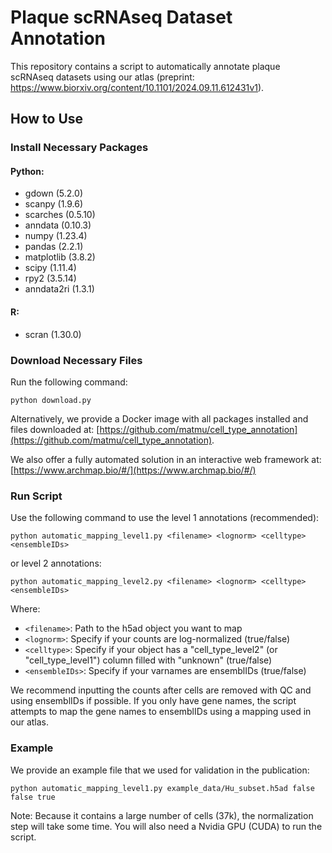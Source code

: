 # Plaque scRNAseq Dataset Annotation

This repository contains a script to automatically annotate plaque scRNAseq datasets using our atlas (preprint: https://www.biorxiv.org/content/10.1101/2024.09.11.612431v1).

## How to Use

### Install Necessary Packages

#### Python:
- gdown (5.2.0)
- scanpy (1.9.6)
- scarches (0.5.10)
- anndata (0.10.3)
- numpy (1.23.4)
- pandas (2.2.1)
- matplotlib (3.8.2)
- scipy (1.11.4)
- rpy2 (3.5.14)
- anndata2ri (1.3.1)

#### R:
- scran (1.30.0)

### Download Necessary Files

Run the following command:

```
python download.py
```

Alternatively, we provide a Docker image with all packages installed and files downloaded at: [https://github.com/matmu/cell_type_annotation](https://github.com/matmu/cell_type_annotation).

We also offer a fully automated solution in an interactive web framework at: [https://www.archmap.bio/#/](https://www.archmap.bio/#/)

### Run Script

Use the following command to use the level 1 annotations (recommended):

```
python automatic_mapping_level1.py <filename> <lognorm> <celltype> <ensembleIDs>
```

or level 2 annotations:

```
python automatic_mapping_level2.py <filename> <lognorm> <celltype> <ensembleIDs>
```

Where:
- `<filename>`: Path to the h5ad object you want to map
- `<lognorm>`: Specify if your counts are log-normalized (true/false)
- `<celltype>`: Specify if your object has a "cell_type_level2" (or "cell_type_level1") column filled with "unknown" (true/false)
- `<ensembleIDs>`: Specify if your varnames are ensemblIDs (true/false)

We recommend inputting the counts after cells are removed with QC and using ensemblIDs if possible. If you only have gene names, the script attempts to map the gene names to ensemblIDs using a mapping used in our atlas.

### Example

We provide an example file that we used for validation in the publication:

```
python automatic_mapping_level1.py example_data/Hu_subset.h5ad false false true
```

Note: Because it contains a large number of cells (37k), the normalization step will take some time. You will also need a Nvidia GPU (CUDA) to run the script.
